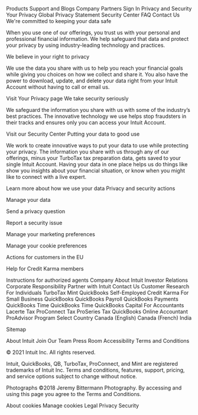 Products
Support and Blogs
Company
Partners
Sign In
Privacy and Security
Your Privacy
Global Privacy Statement
Security Center
FAQ
Contact Us
We're committed to keeping your data safe

When you use one of our offerings, you trust us with your personal and professional financial information. We help safeguard that data and protect your privacy by using industry-leading technology and practices.

We believe in your right to privacy

We use the data you share with us to help you reach your financial goals while giving you choices on how we collect and share it. You also have the power to download, update, and delete your data right from your Intuit Account without having to call or email us.

Visit Your Privacy page
We take security seriously

We safeguard the information you share with us with some of the industry’s best practices. The innovative technology we use helps stop fraudsters in their tracks and ensures only you can access your Intuit Account.

Visit our Security Center
Putting your data to good use

We work to create innovative ways to put your data to use while protecting your privacy. The information you share with us through any of our offerings, minus your TurboTax tax preparation data, gets saved to your single Intuit Account. Having your data in one place helps us do things like show you insights about your financial situation, or know when you might like to connect with a live expert.

Learn more about how we use your data
Privacy and security actions




Manage your data




Send a privacy question




Report a security issue




Manage your marketing preferences




Manage your cookie preferences




Actions for customers in the EU




Help for Credit Karma members




Instructions for authorized agents
Company
About Intuit
Investor Relations
Corporate Responsibility
Partner with Intuit
Contact Us
Customer Research
For Individuals
TurboTax
Mint
QuickBooks Self-Employed
Credit Karma
For Small Business
QuickBooks
QuickBooks Payroll
QuickBooks Payments
QuickBooks Time
QuickBooks Time
QuickBooks Capital
For Accountants
Lacerte Tax
ProConnect Tax
ProSeries Tax
QuickBooks Online Accountant
ProAdvisor Program
Select Country
Canada (English)
Canada (French)
India

Sitemap

About Intuit
Join Our Team
Press Room
Accessibility
Terms and Conditions

© 2021 Intuit Inc. All rights reserved.

Intuit, QuickBooks, QB, TurboTax, ProConnect, and Mint are registered trademarks of Intuit Inc. Terms and conditions, features, support, pricing, and service options subject to change without notice.

Photographs ©2018 Jeremy Bittermann Photography. By accessing and using this page you agree to the Terms and Conditions.

About cookies
Manage cookies
Legal
Privacy
Security